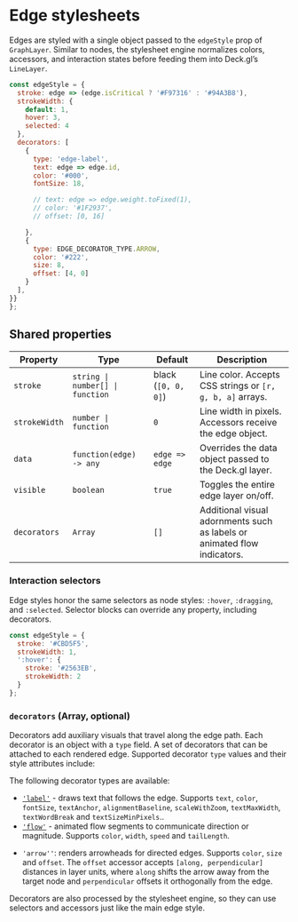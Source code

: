 # Edge stylesheets

Edges are styled with a single object passed to the `edgeStyle` prop of
`GraphLayer`. Similar to nodes, the stylesheet engine normalizes colors,
accessors, and interaction states before feeding them into Deck.gl’s `LineLayer`.

```js
const edgeStyle = {
  stroke: edge => (edge.isCritical ? '#F97316' : '#94A3B8'),
  strokeWidth: {
    default: 1,
    hover: 3,
    selected: 4
  },
  decorators: [
    {
      type: 'edge-label',
      text: edge => edge.id,
      color: '#000',
      fontSize: 18,

      // text: edge => edge.weight.toFixed(1),
      // color: '#1F2937',
      // offset: [0, 16]

    },
    {
      type: EDGE_DECORATOR_TYPE.ARROW,
      color: '#222',
      size: 8,
      offset: [4, 0]
    }
  ],
}}
};
```

## Shared properties

| Property | Type | Default | Description |
| --- | --- | --- | --- |
| `stroke` | `string \| number[] \| function` | black (`[0, 0, 0]`) | Line color. Accepts CSS strings or `[r, g, b, a]` arrays. |
| `strokeWidth` | `number \| function` | `0` | Line width in pixels. Accessors receive the edge object. |
| `data` | `function(edge) -> any` | `edge => edge` | Overrides the data object passed to the Deck.gl layer. |
| `visible` | `boolean` | `true` | Toggles the entire edge layer on/off. |
| `decorators` | `Array` | `[]` | Additional visual adornments such as labels or animated flow indicators. |

### Interaction selectors

Edge styles honor the same selectors as node styles: `:hover`, `:dragging`, and
`:selected`. Selector blocks can override any property, including decorators.

```js
const edgeStyle = {
  stroke: '#CBD5F5',
  strokeWidth: 1,
  ':hover': {
    stroke: '#2563EB',
    strokeWidth: 2
  }
};
```

### `decorators` (Array, optional)

Decorators add auxiliary visuals that travel along the edge path. Each decorator
is an object with a `type` field.
A set of decorators that can be attached to each rendered edge. Supported decorator `type`
values and their style attributes include:

The following decorator types are available:

* [`'label'`](./edge-style-label.md) - draws text that follows the edge. Supports `text`, `color`,
  `fontSize`, `textAnchor`, `alignmentBaseline`, `scaleWithZoom`, `textMaxWidth`, `textWordBreak`
  and `textSizeMinPixels`..
* [`'flow'`](./edge-style-flow.md) - animated flow segments to
  communicate direction or magnitude. Supports `color`, `width`, `speed` and
  `tailLength`.
- `'arrow''`: renders arrowheads for directed edges. Supports `color`, `size` and
  `offset`. The `offset` accessor accepts `[along, perpendicular]` distances in layer units, where
  `along` shifts the arrow away from the target node and `perpendicular` offsets it orthogonally
  from the edge.

Decorators are also processed by the stylesheet engine, so they can use
selectors and accessors just like the main edge style.

